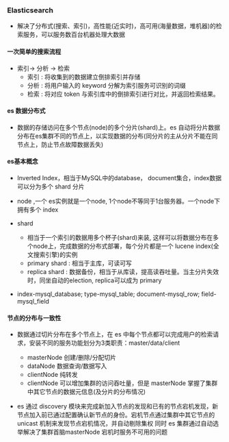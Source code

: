 ### Elasticsearch
 - 解决了分布式(搜索、索引)，高性能(近实时)，高可用(海量数据，堆机器)的检索服务，可以服务数百台机器处理大数据
 
#### 一次简单的搜索流程
 - 索引-> 分析 -> 检索
    + 索引 : 将收集到的数据建立倒排索引并存储
    + 分析 : 将用户输入的 keyword 分解为索引服务可识别的词缀
    + 检索 : 将对应 token 与索引库中的倒排索引进行对比，并返回检索结果。
    
    
#### es 数据分布式
 - 数据的存储访问在多个节点(node)的多个分片(shard)上。es 自动将分片数据分布在es集群不同的节点上，以实现数据的分布(同分片的主从分片不能在同节点上，防止节点故障数据丢失)
 
 
#### es基本概念
 - Inverted Index，相当于MySQL中的database， document集合，index数据可以分为多个 shard 分片
 - node ,一个 es实例就是一个node, 1个node不等同于1台服务器。一个node下拥有多个 index
 - shard
    + 相当于一个索引的数据用多个杯子(shard)来装, 这样可以将数据分布在多个node上，完成数据的分布式部署，每个分片都是一个 lucene index(全文搜索引擎)的实例
    + primary shard : 相当于主库，可读可写
    + replica shard : 数据备份，相当于从库读，提高读吞吐量。当主分片失效时，同坐自动的election, replica可以成为 primary
    
 - index-mysql_database; type-mysql_table; document-mysql_row; field-mysql_field
 
 
#### 节点的分布与一致性
 - 数据通过切片分布在多个节点上，在 es 中每个节点都可以完成用户的检索请求，安装不同的服务功能划分为3类职责：master/data/client
    + masterNode 创建/删除/分配切片
    + dataNode 数据查询/数据写入
    + clientNode 纯转发
    + clientNode 可以增加集群的访问吞吐量，但是 masterNode 掌握了集群中其它节点的数据元信息(及分片的分布情况)
    
 - es 通过 discovery 模块来完成新加入节点的发现和已有的节点宕机发现，新节点加入前已通过配置确认新节点的身份。宕机节点通过集群中其它节点的 unicast 机制来发现节点宕机情况，并自动剔除集权
    同时 es 集群通过自动选举解决了集群首脑masterNode 宕机时服务不可用的问题
    
    
    